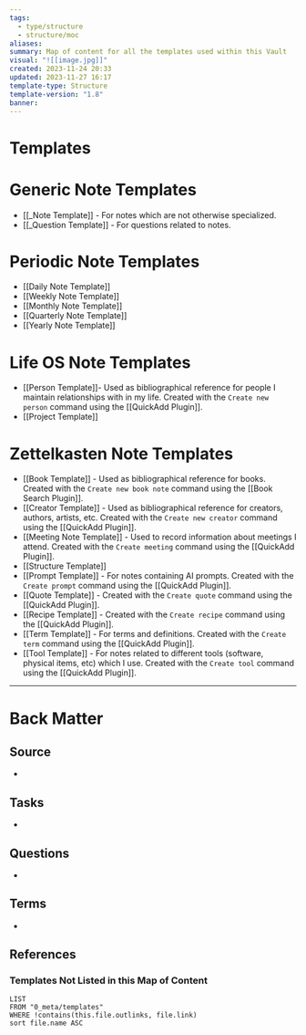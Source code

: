 ```yaml
---
tags:
  - type/structure
  - structure/moc
aliases: 
summary: Map of content for all the templates used within this Vault
visual: "![[image.jpg]]"
created: 2023-11-24 20:33
updated: 2023-11-27 16:17
template-type: Structure
template-version: "1.8"
banner: 
---
```


# Templates

<!-- Main STRUCTURE of my content -->
# Generic Note Templates
- [[_Note Template]] - For notes which are not otherwise specialized.
- [[_Question Template]] - For questions related to notes.

# Periodic Note Templates
- [[Daily Note Template]]
- [[Weekly Note Template]]
- [[Monthly Note Template]]
- [[Quarterly Note Template]]
- [[Yearly Note Template]]

# Life OS Note Templates
- [[Person Template]]- Used as bibliographical reference for people I maintain relationships with in my life. Created with the `Create new person` command using the [[QuickAdd Plugin]].
- [[Project Template]]

# Zettelkasten Note Templates
- [[Book Template]] - Used as bibliographical reference for books. Created with the `Create new book note` command using the [[Book Search Plugin]].
- [[Creator Template]] - Used as bibliographical reference for creators, authors, artists, etc. Created with the `Create new creator` command using the [[QuickAdd Plugin]].
- [[Meeting Note Template]] - Used to record information about meetings I attend. Created with the `Create meeting` command using the [[QuickAdd Plugin]].
- [[Structure Template]]
- [[Prompt Template]] - For notes containing AI prompts. Created with the `Create prompt` command using the [[QuickAdd Plugin]].
- [[Quote Template]] - Created with the `Create quote` command using the [[QuickAdd Plugin]].
- [[Recipe Template]] - Created with the `Create recipe` command using the [[QuickAdd Plugin]].
- [[Term Template]] - For terms and definitions. Created with the `Create term` command using the [[QuickAdd Plugin]].
- [[Tool Template]] - For notes related to different tools (software, physical items, etc) which I use. Created with the `Create tool` command using the [[QuickAdd Plugin]].
---
# Back Matter
## Source
<!-- Always keep a link to the source. --> 
- 

## Tasks
<!-- What remains to be done with this note? --> 
- 

## Questions
<!-- What remains for you to consider? --> 
- 

## Terms
<!-- Links to definition pages -->
- 

## References
<!-- Links to pages not referenced in the content -->

### Templates Not Listed in this Map of Content
```dataview
LIST
FROM "0_meta/templates"
WHERE !contains(this.file.outlinks, file.link)
sort file.name ASC
```